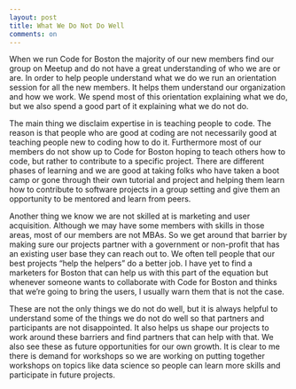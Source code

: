 ```yaml
---
layout: post
title: What We Do Not Do Well
comments: on
---
```

When we run Code for Boston the majority of our new members find our group on Meetup and do not have a great understanding of who we are or are. In order to help people understand what we do we run an orientation session for all the new members. It helps them understand our organization and how we work. We spend most of this orientation explaining what we do, but we also spend a good part of it explaining what we do not do.

The main thing we disclaim expertise in is teaching people to code. The reason is that people who are good at coding are not necessarily good at teaching people new to coding how to do it. Furthermore most of our members do not show up to Code for Boston hoping to teach others how to code, but rather to contribute to a specific project. There are different phases of learning and we are good at taking folks who have taken a boot camp or gone through their own tutorial and project and helping them learn how to contribute to software projects in a group setting and give them an opportunity to be mentored and learn from peers.

Another thing we know we are not skilled at is marketing and user acquisition. Although we may have some members with skills in those areas, most of our members are not MBAs. So we get around that barrier by making sure our projects partner with a government or non-profit that has an existing user base they can reach out to. We often tell people that our best projects “help the helpers” do a better job. I have yet to find a marketers for Boston that can help us with this part of the equation but whenever someone wants to collaborate with Code for Boston and thinks that we’re going to bring the users, I usually warn them that is not the case.

These are not the only things we do not do well, but it is always helpful to understand some of the things we do not do well so that partners and participants are not disappointed. It also helps us shape our projects to work around these barriers and find partners that can help with that. We also see these as future opportunities for our own growth. It is clear to me there is demand for workshops so we are working on putting together workshops on topics like data science so people can learn more skills and participate in future projects.